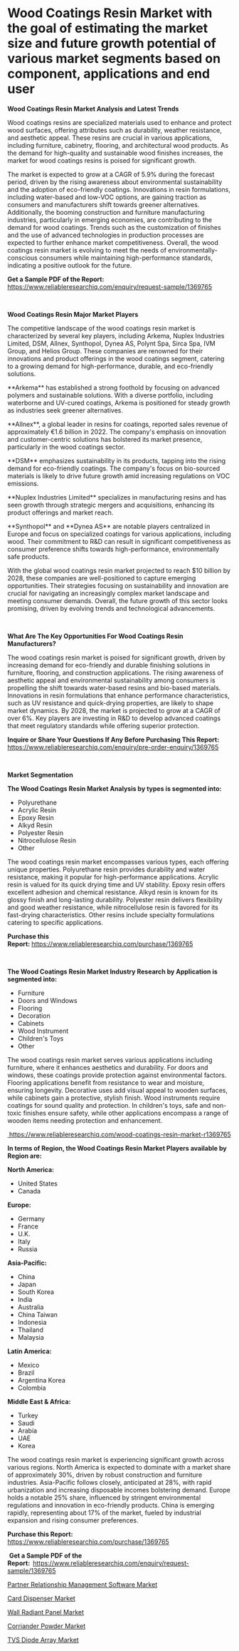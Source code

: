 <p><h1>Wood Coatings Resin Market with the goal of estimating the market size and future growth potential of various market segments based on component, applications and end user</h1></p><p><strong>Wood Coatings Resin Market Analysis and Latest Trends</strong></p>
<p><p>Wood coatings resins are specialized materials used to enhance and protect wood surfaces, offering attributes such as durability, weather resistance, and aesthetic appeal. These resins are crucial in various applications, including furniture, cabinetry, flooring, and architectural wood products. As the demand for high-quality and sustainable wood finishes increases, the market for wood coatings resins is poised for significant growth.</p><p>The market is expected to grow at a CAGR of 5.9% during the forecast period, driven by the rising awareness about environmental sustainability and the adoption of eco-friendly coatings. Innovations in resin formulations, including water-based and low-VOC options, are gaining traction as consumers and manufacturers shift towards greener alternatives. Additionally, the booming construction and furniture manufacturing industries, particularly in emerging economies, are contributing to the demand for wood coatings. Trends such as the customization of finishes and the use of advanced technologies in production processes are expected to further enhance market competitiveness. Overall, the wood coatings resin market is evolving to meet the needs of environmentally-conscious consumers while maintaining high-performance standards, indicating a positive outlook for the future.</p></p>
<p><strong>Get a Sample PDF of the Report:&nbsp;</strong> <a href="https://www.reliableresearchiq.com/enquiry/request-sample/1369765?utm_campaign=1720&utm_medium=2&utm_source=Github&utm_content=ia&utm_term=06122024&utm_id=wood-coatings-resin">https://www.reliableresearchiq.com/enquiry/request-sample/1369765</a></p>
<p>&nbsp;</p>
<p><strong>Wood Coatings Resin Major Market Players</strong></p>
<p><p>The competitive landscape of the wood coatings resin market is characterized by several key players, including Arkema, Nuplex Industries Limited, DSM, Allnex, Synthopol, Dynea AS, Polynt Spa, Sirca Spa, IVM Group, and Helios Group. These companies are renowned for their innovations and product offerings in the wood coatings segment, catering to a growing demand for high-performance, durable, and eco-friendly solutions.</p><p>**Arkema** has established a strong foothold by focusing on advanced polymers and sustainable solutions. With a diverse portfolio, including waterborne and UV-cured coatings, Arkema is positioned for steady growth as industries seek greener alternatives.</p><p>**Allnex**, a global leader in resins for coatings, reported sales revenue of approximately €1.6 billion in 2022. The company's emphasis on innovation and customer-centric solutions has bolstered its market presence, particularly in the wood coatings sector.</p><p>**DSM** emphasizes sustainability in its products, tapping into the rising demand for eco-friendly coatings. The company's focus on bio-sourced materials is likely to drive future growth amid increasing regulations on VOC emissions.</p><p>**Nuplex Industries Limited** specializes in manufacturing resins and has seen growth through strategic mergers and acquisitions, enhancing its product offerings and market reach.</p><p>**Synthopol** and **Dynea AS** are notable players centralized in Europe and focus on specialized coatings for various applications, including wood. Their commitment to R&D can result in significant competitiveness as consumer preference shifts towards high-performance, environmentally safe products.</p><p>With the global wood coatings resin market projected to reach $10 billion by 2028, these companies are well-positioned to capture emerging opportunities. Their strategies focusing on sustainability and innovation are crucial for navigating an increasingly complex market landscape and meeting consumer demands. Overall, the future growth of this sector looks promising, driven by evolving trends and technological advancements.</p></p>
<p>&nbsp;</p>
<p><strong>What Are The Key Opportunities For Wood Coatings Resin Manufacturers?</strong></p>
<p><p>The wood coatings resin market is poised for significant growth, driven by increasing demand for eco-friendly and durable finishing solutions in furniture, flooring, and construction applications. The rising awareness of aesthetic appeal and environmental sustainability among consumers is propelling the shift towards water-based resins and bio-based materials. Innovations in resin formulations that enhance performance characteristics, such as UV resistance and quick-drying properties, are likely to shape market dynamics. By 2028, the market is projected to grow at a CAGR of over 6%. Key players are investing in R&D to develop advanced coatings that meet regulatory standards while offering superior protection.</p></p>
<p><strong>Inquire or Share Your Questions If Any Before Purchasing This Report:</strong> <a href="https://www.reliableresearchiq.com/enquiry/pre-order-enquiry/1369765?utm_campaign=1720&utm_medium=2&utm_source=Github&utm_content=ia&utm_term=06122024&utm_id=wood-coatings-resin">https://www.reliableresearchiq.com/enquiry/pre-order-enquiry/1369765</a></p>
<p>&nbsp;</p>
<p><strong>Market Segmentation</strong></p>
<p><strong>The Wood Coatings Resin Market Analysis by types is segmented into:</strong></p>
<p><ul><li>Polyurethane</li><li>Acrylic Resin</li><li>Epoxy Resin</li><li>Alkyd Resin</li><li>Polyester Resin</li><li>Nitrocellulose Resin</li><li>Other</li></ul></p>
<p><p>The wood coatings resin market encompasses various types, each offering unique properties. Polyurethane resin provides durability and water resistance, making it popular for high-performance applications. Acrylic resin is valued for its quick drying time and UV stability. Epoxy resin offers excellent adhesion and chemical resistance. Alkyd resin is known for its glossy finish and long-lasting durability. Polyester resin delivers flexibility and good weather resistance, while nitrocellulose resin is favored for its fast-drying characteristics. Other resins include specialty formulations catering to specific applications.</p></p>
<p><strong>Purchase this Report:&nbsp;</strong><a href="https://www.reliableresearchiq.com/purchase/1369765?utm_campaign=1720&utm_medium=2&utm_source=Github&utm_content=ia&utm_term=06122024&utm_id=wood-coatings-resin">https://www.reliableresearchiq.com/purchase/1369765</a></p>
<p>&nbsp;</p>
<p><strong>The Wood Coatings Resin Market Industry Research by Application is segmented into:</strong></p>
<p><ul><li>Furniture</li><li>Doors and Windows</li><li>Flooring</li><li>Decoration</li><li>Cabinets</li><li>Wood Instrument</li><li>Children's Toys</li><li>Other</li></ul></p>
<p><p>The wood coatings resin market serves various applications including furniture, where it enhances aesthetics and durability. For doors and windows, these coatings provide protection against environmental factors. Flooring applications benefit from resistance to wear and moisture, ensuring longevity. Decorative uses add visual appeal to wooden surfaces, while cabinets gain a protective, stylish finish. Wood instruments require coatings for sound quality and protection. In children's toys, safe and non-toxic finishes ensure safety, while other applications encompass a range of wooden items needing protection and enhancement.</p></p>
<p><a href="https://www.reliableresearchiq.com/wood-coatings-resin-market-r1369765?utm_campaign=1720&utm_medium=2&utm_source=Github&utm_content=ia&utm_term=06122024&utm_id=wood-coatings-resin">&nbsp;https://www.reliableresearchiq.com/wood-coatings-resin-market-r1369765</a></p>
<p><strong>In terms of Region, the Wood Coatings Resin Market Players available by Region are:</strong></p>
<p>
    <p> <strong> North America: </strong>
        <ul>
            <li>United States</li>
            <li>Canada</li>
        </ul>
        </p> 
    <p> <strong> Europe: </strong>
        <ul>
            <li>Germany</li>
            <li>France</li>
            <li>U.K.</li>
            <li>Italy</li>
            <li>Russia</li>
        </ul>
        </p> 
    <p> <strong> Asia-Pacific: </strong>
        <ul>
            <li>China</li>
            <li>Japan</li>
            <li>South Korea</li>
            <li>India</li>
            <li>Australia</li>
            <li>China Taiwan</li>
            <li>Indonesia</li>
            <li>Thailand</li>
            <li>Malaysia</li>
        </ul>
        </p> 
    <p> <strong> Latin America: </strong>
        <ul>
            <li>Mexico</li>
            <li>Brazil</li>
            <li>Argentina Korea</li>
            <li>Colombia</li>
        </ul>
        </p> 
    <p> <strong> Middle East & Africa: </strong>
        <ul>
            <li>Turkey</li>
            <li>Saudi</li>
            <li>Arabia</li>
            <li>UAE</li>
            <li>Korea</li>
        </ul>
    </p>
    </p>
<p><p>The wood coatings resin market is experiencing significant growth across various regions. North America is expected to dominate with a market share of approximately 30%, driven by robust construction and furniture industries. Asia-Pacific follows closely, anticipated at 28%, with rapid urbanization and increasing disposable incomes bolstering demand. Europe holds a notable 25% share, influenced by stringent environmental regulations and innovation in eco-friendly products. China is emerging rapidly, representing about 17% of the market, fueled by industrial expansion and rising consumer preferences.</p></p>
<p><strong>Purchase this Report: </strong><a href="https://www.reliableresearchiq.com/purchase/1369765?utm_campaign=1720&utm_medium=2&utm_source=Github&utm_content=ia&utm_term=06122024&utm_id=wood-coatings-resin">https://www.reliableresearchiq.com/purchase/1369765</a></p>
<p>&nbsp;<strong>Get a Sample PDF of the Report:&nbsp;&nbsp;</strong><a href="https://www.reliableresearchiq.com/enquiry/request-sample/1369765?utm_campaign=1720&utm_medium=2&utm_source=Github&utm_content=ia&utm_term=06122024&utm_id=wood-coatings-resin">https://www.reliableresearchiq.com/enquiry/request-sample/1369765</a></p>
<p><strong></strong></p>
<p><p><a href="https://www.linkedin.com/pulse/the-hashub-gdiff?utm_campaign=1720&utm_medium=2&utm_source=Github&utm_content=ia&utm_term=06122024&utm_id=wood-coatings-resin">Partner Relationship Management Software Market</a></p><p><a href="https://www.linkedin.com/pulse/global-card-dispenser-market-trends-innovations-forward-looking-leeze?utm_campaign=1720&utm_medium=2&utm_source=Github&utm_content=ia&utm_term=06122024&utm_id=wood-coatings-resin">Card Dispenser Market</a></p><p><a href="https://issuu.com/reportprime-2/docs/wall-radiant-panel-market-size-2030.pptx?utm_campaign=1720&utm_medium=2&utm_source=Github&utm_content=ia&utm_term=06122024&utm_id=wood-coatings-resin">Wall Radiant Panel Market</a></p><p><a href="https://www.linkedin.com/pulse/market-forecasting-change-global-corriander-powder-dynamics-nmj1e?utm_campaign=1720&utm_medium=2&utm_source=Github&utm_content=ia&utm_term=06122024&utm_id=wood-coatings-resin">Corriander Powder Market</a></p><p><a href="https://issuu.com/reportprime-2/docs/tvs-diode-array-market-size-2030.pptx?utm_campaign=1720&utm_medium=2&utm_source=Github&utm_content=ia&utm_term=06122024&utm_id=wood-coatings-resin">TVS Diode Array Market</a></p></p>